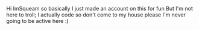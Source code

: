 Hi ImSqueam so basically I just made an account on this for fun
But I'm not here to troll; I actually code so don't come to my house please
I'm never going to be active here :)
